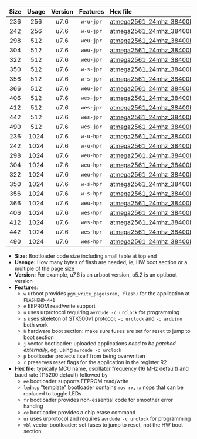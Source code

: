 |Size|Usage|Version|Features|Hex file|
|:-:|:-:|:-:|:-:|:--|
|236|256|u7.6|`w-u-jpr`|[atmega2561_24mhz_38400bps_ur_vbl.hex](https://raw.githubusercontent.com/stefanrueger/urboot/main/atmega2561_24mhz_38400bps_ur_vbl.hex)|
|242|256|u7.6|`w-u-jpr`|[atmega2561_24mhz_38400bps_lednop_ur_vbl.hex](https://raw.githubusercontent.com/stefanrueger/urboot/main/atmega2561_24mhz_38400bps_lednop_ur_vbl.hex)|
|298|512|u7.6|`weu-jpr`|[atmega2561_24mhz_38400bps_ee_ur_vbl.hex](https://raw.githubusercontent.com/stefanrueger/urboot/main/atmega2561_24mhz_38400bps_ee_ur_vbl.hex)|
|304|512|u7.6|`weu-jpr`|[atmega2561_24mhz_38400bps_ee_lednop_ur_vbl.hex](https://raw.githubusercontent.com/stefanrueger/urboot/main/atmega2561_24mhz_38400bps_ee_lednop_ur_vbl.hex)|
|322|512|u7.6|`weu-jpr`|[atmega2561_24mhz_38400bps_ee_lednop_fr_ur_vbl.hex](https://raw.githubusercontent.com/stefanrueger/urboot/main/atmega2561_24mhz_38400bps_ee_lednop_fr_ur_vbl.hex)|
|350|512|u7.6|`w-s-jpr`|[atmega2561_24mhz_38400bps_vbl.hex](https://raw.githubusercontent.com/stefanrueger/urboot/main/atmega2561_24mhz_38400bps_vbl.hex)|
|356|512|u7.6|`w-s-jpr`|[atmega2561_24mhz_38400bps_lednop_vbl.hex](https://raw.githubusercontent.com/stefanrueger/urboot/main/atmega2561_24mhz_38400bps_lednop_vbl.hex)|
|366|512|u7.6|`weu-jpr`|[atmega2561_24mhz_38400bps_ee_lednop_fr_ce_ur_vbl.hex](https://raw.githubusercontent.com/stefanrueger/urboot/main/atmega2561_24mhz_38400bps_ee_lednop_fr_ce_ur_vbl.hex)|
|406|512|u7.6|`wes-jpr`|[atmega2561_24mhz_38400bps_ee_vbl.hex](https://raw.githubusercontent.com/stefanrueger/urboot/main/atmega2561_24mhz_38400bps_ee_vbl.hex)|
|412|512|u7.6|`wes-jpr`|[atmega2561_24mhz_38400bps_ee_lednop_vbl.hex](https://raw.githubusercontent.com/stefanrueger/urboot/main/atmega2561_24mhz_38400bps_ee_lednop_vbl.hex)|
|442|512|u7.6|`wes-jpr`|[atmega2561_24mhz_38400bps_ee_lednop_fr_vbl.hex](https://raw.githubusercontent.com/stefanrueger/urboot/main/atmega2561_24mhz_38400bps_ee_lednop_fr_vbl.hex)|
|490|512|u7.6|`wes-jpr`|[atmega2561_24mhz_38400bps_ee_lednop_fr_ce_vbl.hex](https://raw.githubusercontent.com/stefanrueger/urboot/main/atmega2561_24mhz_38400bps_ee_lednop_fr_ce_vbl.hex)|
|236|1024|u7.6|`w-u-hpr`|[atmega2561_24mhz_38400bps_ur.hex](https://raw.githubusercontent.com/stefanrueger/urboot/main/atmega2561_24mhz_38400bps_ur.hex)|
|242|1024|u7.6|`w-u-hpr`|[atmega2561_24mhz_38400bps_lednop_ur.hex](https://raw.githubusercontent.com/stefanrueger/urboot/main/atmega2561_24mhz_38400bps_lednop_ur.hex)|
|298|1024|u7.6|`weu-hpr`|[atmega2561_24mhz_38400bps_ee_ur.hex](https://raw.githubusercontent.com/stefanrueger/urboot/main/atmega2561_24mhz_38400bps_ee_ur.hex)|
|304|1024|u7.6|`weu-hpr`|[atmega2561_24mhz_38400bps_ee_lednop_ur.hex](https://raw.githubusercontent.com/stefanrueger/urboot/main/atmega2561_24mhz_38400bps_ee_lednop_ur.hex)|
|322|1024|u7.6|`weu-hpr`|[atmega2561_24mhz_38400bps_ee_lednop_fr_ur.hex](https://raw.githubusercontent.com/stefanrueger/urboot/main/atmega2561_24mhz_38400bps_ee_lednop_fr_ur.hex)|
|350|1024|u7.6|`w-s-hpr`|[atmega2561_24mhz_38400bps.hex](https://raw.githubusercontent.com/stefanrueger/urboot/main/atmega2561_24mhz_38400bps.hex)|
|356|1024|u7.6|`w-s-hpr`|[atmega2561_24mhz_38400bps_lednop.hex](https://raw.githubusercontent.com/stefanrueger/urboot/main/atmega2561_24mhz_38400bps_lednop.hex)|
|366|1024|u7.6|`weu-hpr`|[atmega2561_24mhz_38400bps_ee_lednop_fr_ce_ur.hex](https://raw.githubusercontent.com/stefanrueger/urboot/main/atmega2561_24mhz_38400bps_ee_lednop_fr_ce_ur.hex)|
|406|1024|u7.6|`wes-hpr`|[atmega2561_24mhz_38400bps_ee.hex](https://raw.githubusercontent.com/stefanrueger/urboot/main/atmega2561_24mhz_38400bps_ee.hex)|
|412|1024|u7.6|`wes-hpr`|[atmega2561_24mhz_38400bps_ee_lednop.hex](https://raw.githubusercontent.com/stefanrueger/urboot/main/atmega2561_24mhz_38400bps_ee_lednop.hex)|
|442|1024|u7.6|`wes-hpr`|[atmega2561_24mhz_38400bps_ee_lednop_fr.hex](https://raw.githubusercontent.com/stefanrueger/urboot/main/atmega2561_24mhz_38400bps_ee_lednop_fr.hex)|
|490|1024|u7.6|`wes-hpr`|[atmega2561_24mhz_38400bps_ee_lednop_fr_ce.hex](https://raw.githubusercontent.com/stefanrueger/urboot/main/atmega2561_24mhz_38400bps_ee_lednop_fr_ce.hex)|

- **Size:** Bootloader code size including small table at top end
- **Useage:** How many bytes of flash are needed, ie, HW boot section or a multiple of the page size
- **Version:** For example, u7.6 is an urboot version, o5.2 is an optiboot version
- **Features:**
  + `w` urboot provides `pgm_write_page(sram, flash)` for the application at `FLASHEND-4+1`
  + `e` EEPROM read/write support
  + `u` uses urprotocol requiring `avrdude -c urclock` for programming
  + `s` uses skeleton of STK500v1 protocol; `-c urclock` and `-c arduino` both work
  + `h` hardware boot section: make sure fuses are set for reset to jump to boot section
  + `j` vector bootloader: uploaded applications *need to be patched externally*, eg, using `avrdude -c urclock`
  + `p` bootloader protects itself from being overwritten
  + `r` preserves reset flags for the application in the register R2
- **Hex file:** typically MCU name, oscillator frequency (16 MHz default) and baud rate (115200 default) followed by
  + `ee` bootloader supports EEPROM read/write
  + `lednop` "template" bootloader contains `mov rx,rx` nops that can be replaced to toggle LEDs
  + `fr` bootloader provides non-essential code for smoother error handing
  + `ce` bootloader provides a chip erase command
  + `ur` uses urprotocol and requires `avrdude -c urclock` for programming
  + `vbl` vector bootloader: set fuses to jump to reset, not the HW boot section
